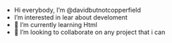 - Hi everybody, I’m @davidbutnotcopperfield
- I’m interested in lear about develoment
- 🌱 I’m currently learning Html
- 💞️ I’m looking to collaborate on any project that i can

